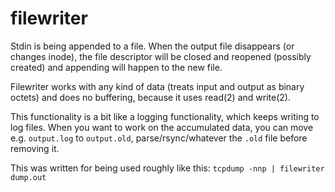 # filewriter
Stdin is being appended to a file. When the output file disappears (or changes inode), the file descriptor will be closed and reopened (possibly created) and appending will happen to the new file.

Filewriter works with any kind of data (treats input and output as binary octets) and does no buffering, because it uses read(2) and write(2).

This functionality is a bit like a logging functionality, which keeps writing to log files. When you want to work on the accumulated data, you can move e.g. `output.log` to `output.old`, parse/rsync/whatever the `.old` file before removing it.

This was written for being used roughly like this: `tcpdump -nnp | filewriter dump.out`
